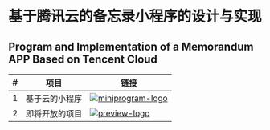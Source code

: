 # 基于腾讯云的备忘录小程序的设计与实现
## Program and Implementation of a Memorandum APP Based on Tencent Cloud
|#|项目|链接|
|---|----|-----|
|1|基于云的小程序|[![miniprogram-logo]][miniprogram-link]|
|2|即将开放的项目|[![preview-logo]][preview-link]|

[miniprogram-link]:https://github.com/Cpriapus/atomsomething "点击查看"
[miniprogram-logo]:https://res.wx.qq.com/a/wx_fed/assets/res/NTI4MWU5.ico "小程序"
[preview-link]:https://wori.club "点击查看"
[preview-logo]:https://wori.club/1.1.png "Hub"
